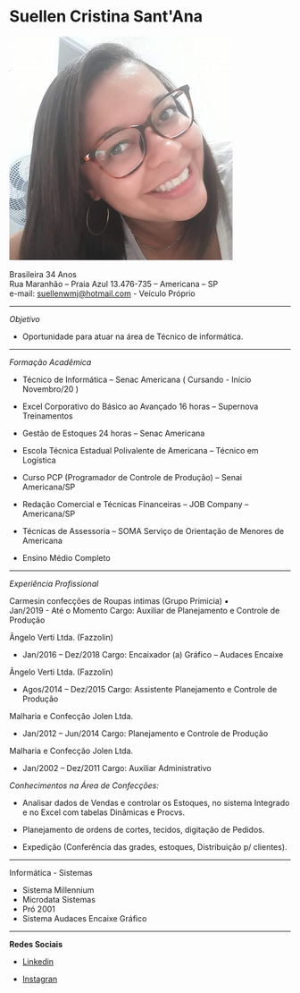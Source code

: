 # **Suellen Cristina Sant'Ana**
![Maikdonw](imagem/suellen.jpg)






Brasileira  34 Anos                                                                            
Rua Maranhão  – Praia Azul    13.476-735 – Americana – SP  
e-mail: suellenwmj@hotmail.com    - Veículo Próprio                                                          
***
*Objetivo*
-	Oportunidade para atuar na área de Técnico de informática. 
***
*Formação Acadêmica*
           
-	Técnico de Informática – Senac Americana ( Cursando - Início Novembro/20 )

-	Excel Corporativo do Básico ao Avançado 16 horas – Supernova Treinamentos 

-	Gestão de Estoques 24 horas – Senac Americana

-	Escola Técnica Estadual Polivalente de 
Americana – Técnico em Logística 

-	Curso PCP (Programador de Controle de Produção) – Senai Americana/SP

-	Redação Comercial e Técnicas Financeiras – JOB Company – Americana/SP

-	Técnicas de Assessoria – SOMA Serviço de Orientação de Menores de Americana 

-	Ensino Médio Completo
***
*Experiência Profissional*

Carmesin confecções de Roupas intimas (Grupo Primicia) ▪	
Jan/2019  - Até o Momento Cargo: Auxiliar de Planejamento e Controle de Produção



Ângelo Verti Ltda. (Fazzolin)
-	Jan/2016 – Dez/2018
Cargo: Encaixador (a) Gráfico – Audaces Encaixe



Ângelo Verti Ltda. (Fazzolin)
-	Agos/2014 – Dez/2015
Cargo: Assistente Planejamento e Controle de Produção



Malharia e Confecção Jolen Ltda.
-	Jan/2012 – Jun/2014
Cargo: Planejamento e Controle de Produção 

Malharia e Confecção Jolen Ltda.
-	Jan/2002 – Dez/2011 Cargo: Auxiliar Administrativo



*Conhecimentos na Área de Confecções:*


-	Analisar dados de Vendas e controlar os Estoques, no sistema Integrado e no Excel com tabelas Dinâmicas e Procvs.

-	Planejamento de ordens de cortes, tecidos, digitação de Pedidos.

-	Expedição (Conferência das grades, estoques, Distribuição p/ clientes).

***
Informática - Sistemas
- Sistema Millennium
- Microdata Sistemas 
- Pró 2001
- Sistema Audaces Encaixe Gráfico

***
**Redes Sociais**

- [Linkedin](https://www.linkedin.com/in/suellen-sant-ana-b148bbb3/)

- [Instagran](https://www.instagram.com/suellen.sant_ana/)
